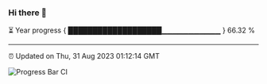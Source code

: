 ### Hi there 👋

⏳ Year progress { ███████████████████▁▁▁▁▁▁▁▁▁▁▁ } 66.32 %

---

⏰ Updated on Thu, 31 Aug 2023 01:12:14 GMT

![Progress Bar CI](https://github.com/ZhaoGui/ZhaoGui/workflows/Progress%20Bar%20CI/badge.svg)
